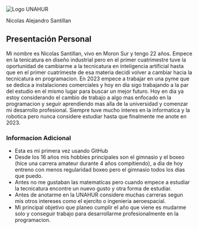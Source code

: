 ![Logo UNAHUR](./UNAHUR.png)

Nicolas Alejandro Santillan
## Presentación Personal
Mi nombre es Nicolas Santillan, vivo en Moron Sur y tengo 22 años. Empece en la tenicatura en diseño industrial pero en el primer cuatrimestre tuve la oportunidad de cambiarme a la tecnicatura en inteligencia artificial hasta que en el primer cuatrimeste de esa materia decidi volver a cambiar hacia la tecnicatura en programacion.
En 2023 empece a trabajar en una pyme que se dedica a instalaciones comerciales y hoy en dia sigo trabajando a la par del estudio en el mismo lugar para buscar un mejor futuro.
Hoy en dia ya estoy considerando el cambio de trabajo a algo mas enfocado en la programacion y seguir aprendiendo mas alla de la universidad y comenzar mi desarrollo profesional.
Siempre tuve mucho interes en la informatica y la robotica pero nunca considere estudiar hasta que finalmente me anote en 2023.

### Informacion Adicional
- Esta es mi primera vez usando GitHub
- Desde los 16 años mis hobbies principales son el gimnasio y el boxeo (hice una carrera amateur durante 4 años compitiendo), a dia de hoy entreno con menos regularidad boxeo pero el gimnasio todos los dias que puedo.
- Antes no me gustaban las matematicas pero cuando empece a estudiar la tecnicatura encontre un nuevo gusto y otra forma de estudiar.
- Antes de anotarme en la UNAHUR considere muchas carreras segun mis otros intereses como el ejercito o ingenieria aeroespacial.
- Mi principal objetivo que planeo cumplir el año que viene es mudarme solo y conseguir trabajo para desarrollarme profesionalmente en la programacion.
